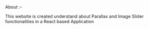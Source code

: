 About :-

This website is created understand about Parallax and Image Slider functionalities in a React based Application
